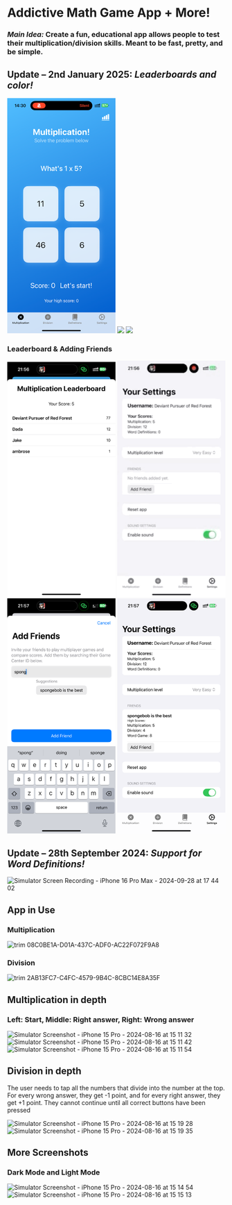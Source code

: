 # Addictive Math Game App + More!
### *Main Idea:* Create a fun, educational app allows people to test their multiplication/division skills. Meant to be fast, pretty, and be simple.

## Update – 2nd January 2025: *Leaderboards and color!*
<div>
<img src= "https://github.com/avan36/Math-Game-iPhone/blob/main/MultiplicationView.PNG?raw=true" width="250">
<img src = "https://github.com/avan36/Math-Game-iPhone/blob/main/DivisionView.PNG?raw=true" width="250">
<img src = "https://github.com/avan36/Math-Game-iPhone/blob/main/WordView.PNG?raw=true5" width="250">
</div>

### Leaderboard & Adding Friends
<div>
<img src = "https://github.com/avan36/Math-Game-iPhone/blob/main/IMG_8652.PNG?raw=true" width="250">
<img src = "https://github.com/avan36/Math-Game-iPhone/blob/9b5f661d39782f532b6310ba2d15ca2547a19e44/AddingFriendGif.GIF" width="250">
<img src = "https://github.com/avan36/Math-Game-iPhone/blob/main/AddingFriendSuggestion.PNG?raw=true" width="250">
<img src = "https://github.com/avan36/Math-Game-iPhone/blob/main/AddedFriendVie.PNG?raw=true" width="250">
</div>

## Update – 28th September 2024: *Support for Word Definitions!*
![Simulator Screen Recording - iPhone 16 Pro Max - 2024-09-28 at 17 44 02](https://github.com/user-attachments/assets/49c184ac-079b-4299-9fc9-766ecdc5571b)

## App in Use
### Multiplication
![trim 08C0BE1A-D01A-437C-ADF0-AC22F072F9A8](https://github.com/user-attachments/assets/738da32e-8f61-415c-89a6-4f2777ebdaf8)
### Division
![trim 2AB13FC7-C4FC-4579-9B4C-8CBC14E8A35F](https://github.com/user-attachments/assets/3427ab80-2027-41e8-b05b-16303cf4a1a8)

## Multiplication in depth
### Left: Start,  Middle: Right answer, Right: Wrong answer
![Simulator Screenshot - iPhone 15 Pro - 2024-08-16 at 15 11 32](https://github.com/user-attachments/assets/191b1497-e54f-468d-a482-8cc977b52d5e)
![Simulator Screenshot - iPhone 15 Pro - 2024-08-16 at 15 11 42](https://github.com/user-attachments/assets/d273ca41-8357-4bdf-8560-3a7ff13a8b1f)
![Simulator Screenshot - iPhone 15 Pro - 2024-08-16 at 15 11 54](https://github.com/user-attachments/assets/15f8f7cc-5a79-4a33-bc40-44878df8be7f)

## Division in depth
The user needs to tap all the numbers that divide into the number at the top. For every wrong answer, they get -1 point, and for every right answer, they get +1 point. They cannot continue until all correct buttons have been pressed

![Simulator Screenshot - iPhone 15 Pro - 2024-08-16 at 15 19 28](https://github.com/user-attachments/assets/5233498f-116f-49e6-b582-5d3c6a66ae28)
![Simulator Screenshot - iPhone 15 Pro - 2024-08-16 at 15 19 35](https://github.com/user-attachments/assets/9935624d-d421-4c1d-8cc3-c59ca2486f5d)


## More Screenshots
### Dark Mode and Light Mode
![Simulator Screenshot - iPhone 15 Pro - 2024-08-16 at 15 14 54](https://github.com/user-attachments/assets/7c8d22e5-22dc-4ca1-96ff-ea0e76421580)
![Simulator Screenshot - iPhone 15 Pro - 2024-08-16 at 15 15 13](https://github.com/user-attachments/assets/f4e8e409-a0ae-47a3-a214-b71e2a0fac43)
